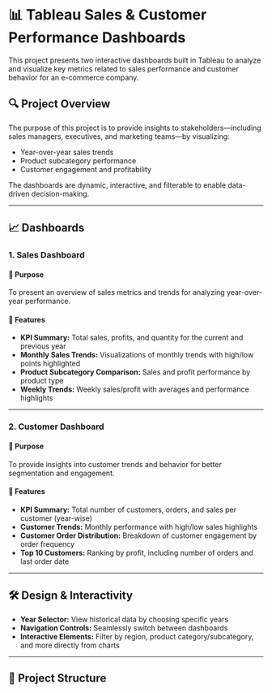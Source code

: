 # 📊 Tableau Sales & Customer Performance Dashboards

This project presents two interactive dashboards built in Tableau to analyze and visualize key metrics related to sales performance and customer behavior for an e-commerce company.

## 🔍 Project Overview

The purpose of this project is to provide insights to stakeholders—including sales managers, executives, and marketing teams—by visualizing:

- Year-over-year sales trends
- Product subcategory performance
- Customer engagement and profitability

The dashboards are dynamic, interactive, and filterable to enable data-driven decision-making.

---

## 📈 Dashboards

### 1. **Sales Dashboard**

#### 🎯 Purpose
To present an overview of sales metrics and trends for analyzing year-over-year performance.

#### 📌 Features
- **KPI Summary:** Total sales, profits, and quantity for the current and previous year
- **Monthly Sales Trends:** Visualizations of monthly trends with high/low points highlighted
- **Product Subcategory Comparison:** Sales and profit performance by product type
- **Weekly Trends:** Weekly sales/profit with averages and performance highlights

---

### 2. **Customer Dashboard**

#### 🎯 Purpose
To provide insights into customer trends and behavior for better segmentation and engagement.

#### 📌 Features
- **KPI Summary:** Total number of customers, orders, and sales per customer (year-wise)
- **Customer Trends:** Monthly performance with high/low sales highlights
- **Customer Order Distribution:** Breakdown of customer engagement by order frequency
- **Top 10 Customers:** Ranking by profit, including number of orders and last order date

---

## 🛠️ Design & Interactivity

- **Year Selector:** View historical data by choosing specific years
- **Navigation Controls:** Seamlessly switch between dashboards
- **Interactive Elements:** Filter by region, product category/subcategory, and more directly from charts

---

## 📁 Project Structure

